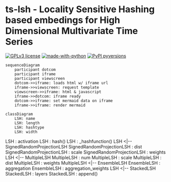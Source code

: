 # ts-lsh - Locality Sensitive Hashing based embedings for High Dimensional Multivariate Time Series

[![GPLv3 license](https://img.shields.io/badge/License-GPLv3-blue.svg)](http://perso.crans.org/besson/LICENSE.html)
[![made-with-python](https://img.shields.io/badge/Made%20with-Python-1f425f.svg)](https://www.python.org/)
[![PyPI pyversions](https://img.shields.io/pypi/pyversions/ansicolortags.svg)](https://pypi.python.org/pypi/pyFTS/)

```mermaid
sequenceDiagram
    participant dotcom
    participant iframe
    participant viewscreen
    dotcom->>iframe: loads html w/ iframe url
    iframe->>viewscreen: request template
    viewscreen->>iframe: html & javascript
    iframe->>dotcom: iframe ready
    dotcom->>iframe: set mermaid data on iframe
    iframe->>iframe: render mermaid
```

```mermaid
classDiagram
    LSH: name
    LSH: length
    LSH: hashtype
    LSH: width
```

LSH : activation
    LSH : hash()
    LSH : _hashfunction()
    LSH <|-- SignedRandomProjectionLSH
    SignedRandomProjectionLSH : dist
    SignedRandomProjectionLSH : scale
    SignedRandomProjectionLSH : weights
    LSH <|-- MultipleLSH
    MultipleLSH : num
    MultipleLSH : scale
    MultipleLSH : dist
    MultipleLSH : weights
    MultipleLSH <|-- EnsembleLSH
    EnsembleLSH : aggregation
    EnsembleLSH : aggregation_weights
    LSH <|-- StackedLSH
    StackedLSH : layers
    StackedLSH : append()
